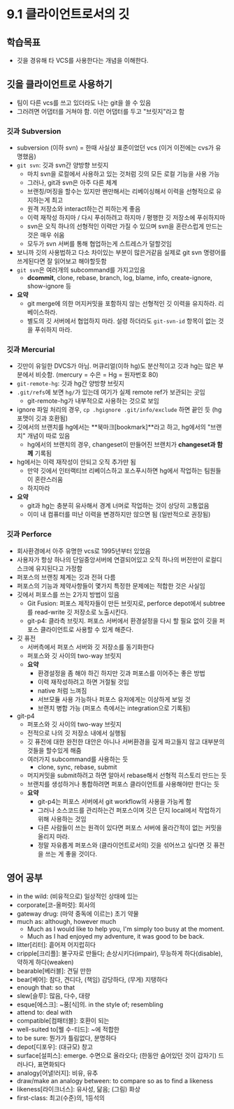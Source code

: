 # 9.1 클라이언트로서의 깃

## 학습목표
- 깃을 경유해 타 VCS를 사용한다는 개념을 이해한다.

## 깃을 클라이언트로 사용하기
- 팀이 다른 vcs를 쓰고 있더라도 나는 git을 쓸 수 있음
- 그러려면 어댑터를 거쳐야 함. 이런 어댑터를 두고 "브릿지"라고 함

### 깃과 Subversion
- subversion (이하 svn) = 한때 사실상 표준이었던 vcs (이거 이전에는 cvs가 유명했음)
- `git svn`: 깃과 svn간 양방향 브릿지
   - 마치 svn을 로컬에서 사용하고 있는 것처럼 깃의 모든 로컬 기능을 사용 가능
   - 그러나, git과 svn은 아주 다른 체계
   - 브랜칭/머징을 할수는 있지만 왠만해서는 리베이싱해서 이력을 선형적으로 유지하는게 최고
   - 원격 저장소와 interact하는건 피하는게 좋음
   - 이력 재작성 하지마 / 다시 푸쉬하려고 하지마 / 평행한 깃 저장소에 푸쉬하지마
   - svn은 오직 하나의 선형적인 이력만 가질 수 있으며 svn을 혼란스럽게 만드는 것은 매우 쉬움
   - 모두가 svn 서버를 통해 협업하는게 스트레스가 덜할것임
- 보니까 깃의 사용법하고 다소 차이있는 부분이 많은거같음 실제로 git svn 명령어를 쓰게된다면 잘 읽어보고 해야할듯함
- `git svn`은 여러개의 subcommand를 가지고있음
   - **dcommit**, clone, rebase, branch, log, blame, info, create-ignore, show-ignore 등
- **요약**
   - git merge에 의한 머지커밋을 포함하지 않는 선형적인 깃 이력을 유지하라. 리베이스하라.
   - 별도의 깃 서버에서 협업하지 마라. 설령 하더라도 `git-svn-id` 항목이 없는 것을 푸쉬하지 마라.

### 깃과 Mercurial
- 깃만이 유일한 DVCS가 아님. 머큐리얼(이하 hg)도 분산적이고 깃과 hg는 많은 부분에서 비슷함. (mercury = 수은 = Hg = 원자번호 80)
- `git-remote-hg`: 깃과 hg간 양방향 브릿지
- `.git/refs`에 보면 `hg/`가 있는데 여기가 실제 remote ref가 보관되는 곳임
   - git-remote-hg가 내부적으로 사용하는 것으로 보임
- ignore 파일 처리의 경우, `cp .hgignore .git/info/exclude` 하면 끝인 듯 (hg 포맷이 깃과 호환됨)
- 깃에서의 브랜치를 hg에서는 **북마크[bookmark]**라고 하고, hg에서의 "브랜치" 개념이 따로 있음
   - hg에서의 브랜치의 경우, changeset이 만들어진 브랜치가 **changeset과 함께** 기록됨
- hg에서는 이력 재작성이 안되고 오직 추가만 됨
   - 만약 깃에서 인터랙티브 리베이스하고 포스푸시하면 hg에서 작업하는 팀원들이 혼란스러움
   - 하지마라
- **요약**
   - git과 hg는 충분히 유사해서 경계 너머로 작업하는 것이 상당히 고통없음
   - 이미 내 컴퓨터를 떠난 이력을 변경하지만 않으면 됨 (일반적으로 권장됨)

### 깃과 Perforce
- 회사환경에서 아주 유명한 vcs로 1995년부터 있었음
- 사용자가 항상 하나의 단일중앙서버에 연결되어있고 오직 하나의 버전만이 로컬디스크에 유지된다고 가정함
- 퍼포스의 브랜칭 체계는 깃과 전혀 다름
- 퍼포스의 기능과 제약사항들이 몇가지 특정한 문제에는 적합한 것은 사실임
- 깃에서 퍼포스를 쓰는 2가지 방법이 있음
   - Git Fusion: 퍼포스 제작자들이 만든 브릿지로, perforce depot에서 subtree를 read-write 깃 저장소로 노출시킨다.
   - git-p4: 클라측 브릿지. 퍼포스 서버에서 환경설정을 다시 할 필요 없이 깃을 퍼포스 클라이언트로 사용할 수 있게 해준다.
- 깃 퓨전
   - 서버측에서 퍼포스 서버와 깃 저장소를 동기화한다
   - 퍼포스와 깃 사이의 two-way 브릿지
   - **요약**
      - 환경설정을 좀 해야 하긴 하지만 깃과 퍼포스를 이어주는 좋은 방법
      - 이력 재작성하려고 하면 거절될 것임
      - native 처럼 느껴짐
      - 서브모듈 사용 가능하나 퍼포스 유저에게는 이상하게 보일 것
      - 브랜치 병합 가능 (퍼포스 측에서는 integration으로 기록됨)
- git-p4
   - 퍼포스와 깃 사이의 two-way 브릿지
   - 전적으로 나의 깃 저장소 내에서 실행됨
   - 깃 퓨전에 대한 완전한 대안은 아니나 서버환경을 깊게 파고들지 않고 대부분의 것들을 할수있게 해줌
   - 여러가지 subcommand를 사용하는 듯
      - clone, sync, rebase, submit
   - 머지커밋을 submit하려고 하면 알아서 rebase해서 선형적 히스토리 만드는 듯
   - 브랜치를 생성하거나 통합하려면 퍼포스 클라이언트를 사용해야만 한다는 듯
   - **요약**
      - git-p4는 퍼포스 서버에서 git workflow의 사용을 가능케 함
      - 그러나 소스코드를 관리하는건 퍼포스이며 깃은 단지 local에서 작업하기 위해 사용하는 것임
      - 다른 사람들이 쓰는 원격이 있다면 퍼포스 서버에 올라간적이 없는 커밋을 올리지 마라.
      - 정말 자유롭게 퍼포스와 (클라이언트로서의) 깃을 섞어쓰고 싶다면 깃 퓨전을 쓰는 게 좋을 것이다.

## 영어 공부
- in the wild: (비유적으로) 일상적인 상태에 있는
- corporate[코-올퍼럿]: 회사의
- gateway drug: (마약 중독에 이르는) 초기 약물
- much as: although, however much
   - Much as I would like to help you, I'm simply too busy at the moment.
   - Much as I had enjoyed my adventure, it was good to be back.
- litter[리터]: 흩어져 어지럽히다
- cripple[크리플]: 불구자로 만들다; 손상시키다(impair), 무능하게 하다(disable), 약하게 하다(weaken)
- bearable[베러블]: 견딜 만한
- bear[베어]: 참다, 견디다, (책임) 감당하다, (무게) 지탱하다
- enough that: so that
- slew[슬루]: 많음, 다수, 대량
- esque[에스크]: ~풍[식]의. in the style of; resembling
- attend to: deal with
- compatible[컴패터블]: 호환이 되는
- well-suited to[웰 수-티드]: ~에 적합한
- to be sure: 뭔가가 틀림없다, 분명하다
- depot[디포우]: (대규모) 창고
- surface[설피스]: emerge. 수면으로 올라오다; (한동안 숨어있던 것이 갑자기) 드러나다, 표면화되다
- analogy[어낼!러지]: 비유, 유추
- draw/make an analogy between: to compare so as to find a likeness
- likeness[라이크너스]: 유사성, 닮음; (그림) 화상
- first-class: 최고(수준)의, 1등석의
